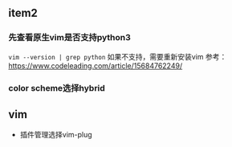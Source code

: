 ## item2
### 先查看原生vim是否支持python3 
`vim --version | grep python`
如果不支持，需要重新安装vim
参考：https://www.codeleading.com/article/15684762249/



### color scheme选择hybrid

## vim
- 插件管理选择vim-plug